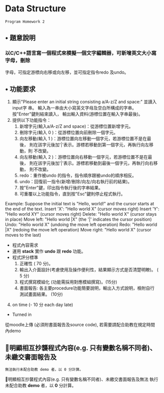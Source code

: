 # Data Structure

```
Program Homework 2
```
## • 題意說明

### 以C/C++語言寫一個程式來模擬一個文字編輯器，可新增英文大小寫字母，刪除

字母，可指定游標向右移或向左移，並可指定指令redo 及undo。

## • 功能要求

1. 顯示"Please enter an initial string consisting a/A-z/Z and space:" 並讀入input字
    串。
    輸入為一串由大小寫英文字母及空白所構成的字串。按"Enter"鍵則結束讀入，
    輸出輸入資料(游標位置在輸入字串最後)。
2. 提供以下功能指令：
    1) 新增字元(輸入a/A-z/Z and space)：從游標位置新增字元。
    2) 刪除字元(輸入 0 )：從游標位置向前刪除一個字元。
    3) 向左移動(輸入 1 )：游標位置向左移動一個字元，若游標位置不是在最後，
       則在該字元後加'|'表示。游標若移動到第一個字元，再執行向左移動，則
       不改變。
    4) 向左移動(輸入 2 )：游標位置向右移動一個字元，若游標位置不是在最後，
       則在該字元後加'|'表示。游標若移動到最後一個字元，再執行向右移動，
       則不改變。
    5) redo：重作被undo 的指令，指令順序跟被undo的順序相反。
    6) undo：回復前一指令(新增/刪除/向左/向右執行前的結果)。
    7) 按"Enter"鍵，印出指令執行後的字串結果。
    8) 可重覆以上功能指令，直到按"Esc"鍵則停止程式執行。

Example:
Suppose the initial text is "Hello, world!" and the cursor starts at the end of the text.
Insert 'X': "Hello world X" (cursor moves right)
Insert 'Y': "Hello world XY" (cursor moves right)
Delete: "Hello world X" (cursor stays in place)
Move left: "Hello world |X" (the '|' indicates the cursor position)
Undo: "Hello world X" (undoing the move left operation)
Redo: "Hello world |X" (redoing the move left operation)
Move right: "Hello world X" (cursor moves to the last)


- 程式內容需求
- 運用 **stack** 實作 **undo** 跟 **redo** 功能。
- 程式評分標準
    1. 正確性 ( 70 分)。
    2. 輸出入介面設計(考慮使用及操作便利性，結果顯示方式是否清楚明瞭)。
       ( 5 分)
    3. 程式撰寫模組化 (功能需採用對應模組撰寫)。(15分)
    4. 書面報告: 各主要procedure功能簡要說明，輸出入方式說明，檢附自行
       測試畫面結果。 (10分)
4. on time (- 10 分 each day late)
- Turned in

從moodle上傳 (必須附書面報告及source code), 若需要請配合助教在規定時間
內demo

## 明顯相互抄襲程式內容(e.g. 只有變數名稱不同者)、未繳交書面報告及

```
無法執行未配合助教 demo 者，以 0 分計算。
```
明顯相互抄襲程式內容(e.g. 只有變數名稱不同者)、未繳交書面報告及無法
執行未配合助教 **demo** 者，以 **0** 分計算。
